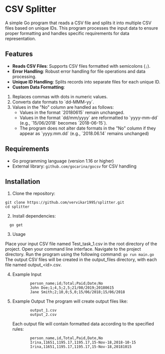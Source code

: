 # CSV Splitter

A simple Go program that reads a CSV file and splits it into multiple CSV files based on unique IDs. This program processes the input data to ensure proper formatting and handles specific requirements for data representation.

## Features

- **Reads CSV Files**: Supports CSV files formatted with semicolons (`;`).
- **Error Handling**: Robust error handling for file operations and data processing.
- **Unique ID Handling**: Splits records into separate files for each unique ID.
- **Custom Data Formatting**:
<ol> <li>Replaces commas with dots in numeric values.</li>
    <li>Converts date formats to `dd-MMM-yy`.</li>
    <li>Values in the "No" column are handled as follows:
        <ul>
            <li>Values in the format `20180615` remain unchanged. </li>
            <li>Values in the format `dd/mm/yyyy` are reformatted to `yyyy-mm-dd` (e.g., `15/06/2018` becomes `2018-06-15`).</li>
            <li>The program does not alter date formats in the "No" column if they appear as `yyyy.mm.dd` (e.g., `2018.06.14` remains unchanged)
            </li>
        </ul>
    </li>
</ol>


## Requirements

- Go programming language (version 1.16 or higher)
- External library: `github.com/gocarina/gocsv` for CSV handling

## Installation

1. Clone the repository:
```
git clone https://github.com/vervikar1995/splitter.git
cd splitter
```

2. Install dependencies:
```
  go get
```
3. Usage

Place your input CSV file named Test_task_1.csv in the root directory of the project.
Open your command line interface.
Navigate to the project directory.
Run the program using the following command:
    ```
        go run main.go
    ```
The output CSV files will be created in the output_files directory, with each file named output_&lt;id&gt;.csv.

4. Example Input
    ```
            person_name;id;Total;Paid;Date;No
            John Doe;1;4,5;2,5;21/08/2019;20180615
            Jane Smith;2;10,0;5,0;15/06/2018;15/06/2018
    ```
5. Example Output
            The program will create output files like:
    ```
            output_1.csv
            output_2.csv
    ```
    Each output file will contain formatted data according to the specified rules:

    ```
            person_name,id,Total,Paid,Date,No
            Irina,11651,1195.17,1195.17,15-Nov-18,2018-10-15
            Irina,11651,1195.17,1195.17,15-Nov-18,20181015
    ```